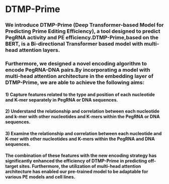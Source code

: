 # DTMP-Prime
### We introduce DTMP-Prime (Deep Transformer-based Model for Predicting Prime Editing Efficiency), a tool designed to predict PegRNA activity and PE efficiency.DTMP-Prime,based on the BERT, is a Bi-directional Transformer based model with multi-head attention layers.
### Furthermore, we designed a novel encoding algorithm to encode PegRNA-DNA pairs.By incorporating a model with multi-head attention architecture in the embedding layer of DTMP-Prime, we are able to achieve the following aims: 
#### 1) Capture features related to the type and position of each nucleotide and K-mer separately in PegRNA or DNA sequences.
#### 2) Understand the relationship and correlation between each nucleotide and k-mer with other nucleotides and K-mers within the PegRNA or DNA sequences.
#### 3) Examine the relationship and correlation between each nucleotide and K-mer with other nucleotides and K-mers within the PegRNA and DNA sequences.
#### The combination of these features with the new encoding strategy has significantly enhanced the efficiency of DTMP-Prime in predicting off-target sites. Furthermore, the utilization of multi-head attention architecture has enabled our pre-trained model to be adaptable for various PE models and cell lines.

